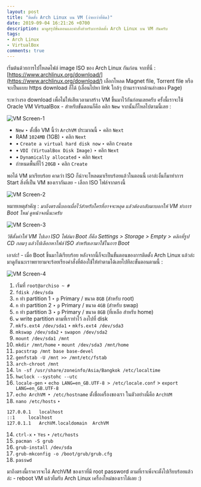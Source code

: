 ```yaml
---
layout: post
title: "ติดตั้ง Arch Linux บน VM (ง่ายกว่าที่คิด)"
date: 2019-09-04 16:21:26 +0700
description: มาดูสรุปขั้นตอนและคำสั่งสำหรับการติดตั้ง Arch Linux บน VM กันครับ
tags:
- Arch Linux
- VirtualBox
comments: true
---
```

เริ่มต้นด้วยการไปโหลดไฟล์ image ISO ของ Arch Linux กันก่อน จากที่นี่ : [https://www.archlinux.org/download/](https://www.archlinux.org/download/) เลือกโหลด Magnet file, Torrent file หรือจะเป็นแบบ https download ก็ได้ (เลื่อนไปหา link ใกล้ๆ บ้านเราจากด้านล่างของ Page)

ระหว่างรอ download เพื่อไม่ให้เสียเวลามาสร้าง VM ขึ้นมาไว้กันก่อนเลยครับ ครั้งนี้เราจะใช้ Oracle VM VirtualBox - สำหรับขั้นตอนก็คือ คลิก `New` จากนั้นก็ไหลไปตามนี้เลย :

![VM Screen-1](https://res.cloudinary.com/sdees-reallife/image/upload/v1567590491/archvm-screen-01.png)

- `New` ‣ ตั้งชื่อ VM นี้ว่า `ArchVM` ประมาณนี้ ‣ คลิก `Next`
- RAM `1024MB` (1GB) ‣ คลิก `Next`
- • `Create a virtual hard disk now` ‣ คลิก `Create`
- • `VDI (VirtualBox Disk Image)` ‣ คลิก `Next`
- • `Dynamically allocated` ‣ คลิก `Next`
- กำหนดพื้นที่ไว้ `20GB` ‣ คลิก `Create`

พอได้ VM มาเรียบร้อย คาดว่า ISO ก็น่าจะโหลดมาเรียบร้อยแล้วในตอนนี้ เอาล่ะงั้นก็มาทำการ Start สิ่งที่เป็น VM ของเรากันเลย - เลือก ISO ไฟล์จากตรงนี้

![VM Screen-2](https://res.cloudinary.com/sdees-reallife/image/upload/v1567609950/archvm-screen-03.png)

หมายเหตุสำคัญ : *มาถึงตรงนี้บอกเผื่อไว้สำหรับใครที่อาจจะหลุด แล้วต้องกลับมาบอกให้ VM ทำการ Boot ใหม่ ดูหน้าจอนี้นะครับ*

![VM Screen-3](https://res.cloudinary.com/sdees-reallife/image/upload/v1567609966/archvm-screen-05.png)

*วิธีตั้งค่าให้ VM ไปเอา ISO ไฟล์มา Boot ก็คือ Settings > Storage > Empty > คลิกที่รูป CD กลมๆ แล้วไปเลือกหาไฟล์ ISO สำหรับเอามาใช้ในการ Boot*

เอาล่ะ! - เมื่อ Boot ขึ้นมาได้เรียบร้อย หลังจากนี้ก็จะเป็นขั้นตอนของการติดตั้ง Arch Linux แล้วล่ะ มาดูกันนะเราพยายามจะร้อยเรียงคำสั่งที่ต้องใช้ให้ทำตามได้เลยไปทีละขั้นตอนตามนี้ :

![VM Screen-4](https://res.cloudinary.com/sdees-reallife/image/upload/v1567609973/archvm-screen-06.png)

1. เริ่มที่ `root@archiso ~ #`
2. `fdisk /dev/sda`
3. `n` ทำ partition 1 ‣ `p` Primary / ขนาด `8GB` (สำหรับ root)
3. `n` ทำ partition 2 ‣ `p` Primary / ขนาด `4GB` (สำหรับ swap)
4. `n` ทำ partition 3 ‣ `p` Primary / ขนาด `8GB` (ที่เหลือ สำหรับ home)
5. `w` write partition ตามที่เราทำไว้ ลงไปที่ disk
6. `mkfs.ext4 /dev/sda1` ‣ `mkfs.ext4 /dev/sda3`
6. `mkswap /dev/sda2` ‣ `swapon /dev/sda2`
7. `mount /dev/sda1 /mnt`
7. `mkdir /mnt/home` ‣ `mount /dev/sda3 /mnt/home`
8. `pacstrap /mnt base base-devel`
9. `genfstab -U /mnt >> /mnt/etc/fstab`
9. `arch-chroot /mnt`
10. `ln -sf /usr/share/zoneinfo/Asia/Bangkok /etc/localtime`
10. `hwclock --systohc --utc`
11. `locale-gen` ‣ `echo LANG=en_GB.UTF-8 > /etc/locale.conf` > `export LANG=en_GB.UTF-8`
12. `echo ArchVM ‣ /etc/hostname` ตั้งชื่อเครื่องของเรา ในตัวอย่างนี้คือ `ArchVM`
13. `nano /etc/hosts` ‣
```bash
127.0.0.1	localhost
::1		localhost
127.0.1.1	ArchVM.localdomain	ArchVM
```
14. `ctrl-x` ‣ `Yes` ‣ `/etc/hosts`
15. `pacman -S grub`
16. `grub-install /dev/sda`
16. `grub-mkconfig -o /boot/grub/grub.cfg`
17. `passwd`

มาถึงตรงนี้เราควรจะได้ ArchVM ของเราที่มี root password ตามที่เราเพิ่งจะตั้งไปเรียบร้อยแล้วล่ะ - reboot VM แล้วยิ้มรับ Arch Linux เครื่องใหม่ของเราได้เลย :)
